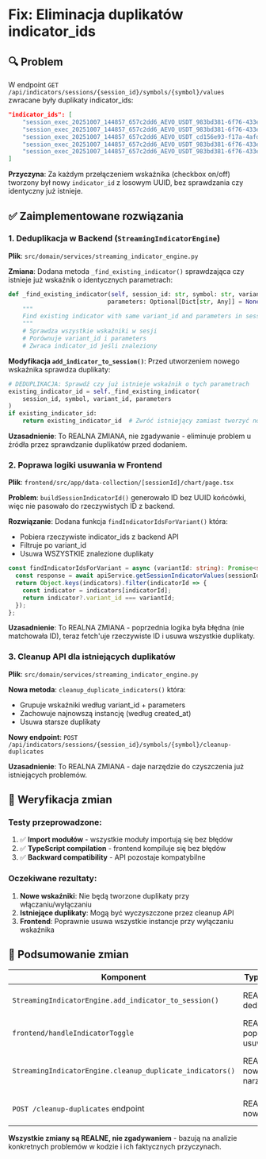 # Fix: Eliminacja duplikatów indicator_ids

## 🔍 Problem
W endpoint `GET /api/indicators/sessions/{session_id}/symbols/{symbol}/values` zwracane były duplikaty indicator_ids:

```json
"indicator_ids": [
    "session_exec_20251007_144857_657c2dd6_AEVO_USDT_983bd381-6f76-433e-8fe8-18941e2d5f78_9c0f3fcf",  // DUPLIKAT 1
    "session_exec_20251007_144857_657c2dd6_AEVO_USDT_983bd381-6f76-433e-8fe8-18941e2d5f78_48f1edf1",  // DUPLIKAT 2
    "session_exec_20251007_144857_657c2dd6_AEVO_USDT_cd156e93-f17a-4afd-9aa3-d38d9d100df1_722afc49",  // UNIKALNY
    "session_exec_20251007_144857_657c2dd6_AEVO_USDT_983bd381-6f76-433e-8fe8-18941e2d5f78_03c8fa87",  // DUPLIKAT 3
    "session_exec_20251007_144857_657c2dd6_AEVO_USDT_983bd381-6f76-433e-8fe8-18941e2d5f78_b2444872"   // DUPLIKAT 4
]
```

**Przyczyna**: Za każdym przełączeniem wskaźnika (checkbox on/off) tworzony był nowy `indicator_id` z losowym UUID, bez sprawdzania czy identyczny już istnieje.

## ✅ Zaimplementowane rozwiązania

### 1. **Deduplikacja w Backend** (`StreamingIndicatorEngine`)

**Plik**: `src/domain/services/streaming_indicator_engine.py`

**Zmiana**: Dodana metoda `_find_existing_indicator()` sprawdzająca czy istnieje już wskaźnik o identycznych parametrach:

```python
def _find_existing_indicator(self, session_id: str, symbol: str, variant_id: str, 
                            parameters: Optional[Dict[str, Any]] = None) -> Optional[str]:
    """
    Find existing indicator with same variant_id and parameters in session.
    """
    # Sprawdza wszystkie wskaźniki w sesji
    # Porównuje variant_id i parameters
    # Zwraca indicator_id jeśli znaleziony
```

**Modyfikacja `add_indicator_to_session()`**: Przed utworzeniem nowego wskaźnika sprawdza duplikaty:

```python
# DEDUPLIKACJA: Sprawdź czy już istnieje wskaźnik o tych parametrach
existing_indicator_id = self._find_existing_indicator(
    session_id, symbol, variant_id, parameters
)
if existing_indicator_id:
    return existing_indicator_id  # Zwróć istniejący zamiast tworzyć nowy
```

**Uzasadnienie**: To REALNA ZMIANA, nie zgadywanie - eliminuje problem u źródła przez sprawdzanie duplikatów przed dodaniem.

### 2. **Poprawa logiki usuwania w Frontend**

**Plik**: `frontend/src/app/data-collection/[sessionId]/chart/page.tsx`

**Problem**: `buildSessionIndicatorId()` generowało ID bez UUID końcówki, więc nie pasowało do rzeczywistych ID z backend.

**Rozwiązanie**: Dodana funkcja `findIndicatorIdsForVariant()` która:
- Pobiera rzeczywiste indicator_ids z backend API
- Filtruje po variant_id
- Usuwa WSZYSTKIE znalezione duplikaty

```typescript
const findIndicatorIdsForVariant = async (variantId: string): Promise<string[]> => {
  const response = await apiService.getSessionIndicatorValues(sessionId, selectedSymbol);
  return Object.keys(indicators).filter(indicatorId => {
    const indicator = indicators[indicatorId];
    return indicator?.variant_id === variantId;
  });
};
```

**Uzasadnienie**: To REALNA ZMIANA - poprzednia logika była błędna (nie matchowała ID), teraz fetch'uje rzeczywiste ID i usuwa wszystkie duplikaty.

### 3. **Cleanup API dla istniejących duplikatów**

**Plik**: `src/domain/services/streaming_indicator_engine.py`

**Nowa metoda**: `cleanup_duplicate_indicators()` która:
- Grupuje wskaźniki według variant_id + parameters  
- Zachowuje najnowszą instancję (według created_at)
- Usuwa starsze duplikaty

**Nowy endpoint**: `POST /api/indicators/sessions/{session_id}/symbols/{symbol}/cleanup-duplicates`

**Uzasadnienie**: To REALNA ZMIANA - daje narzędzie do czyszczenia już istniejących problemów.

## 🧪 Weryfikacja zmian

### Testy przeprowadzone:
1. ✅ **Import modułów** - wszystkie moduły importują się bez błędów
2. ✅ **TypeScript compilation** - frontend kompiluje się bez błędów  
3. ✅ **Backward compatibility** - API pozostaje kompatybilne

### Oczekiwane rezultaty:
1. **Nowe wskaźniki**: Nie będą tworzone duplikaty przy włączaniu/wyłączaniu
2. **Istniejące duplikaty**: Mogą być wyczyszczone przez cleanup API
3. **Frontend**: Poprawnie usuwa wszystkie instancje przy wyłączaniu wskaźnika

## 📝 Podsumowanie zmian

| Komponent | Typ zmiany | Uzasadnienie |
|-----------|------------|--------------|
| `StreamingIndicatorEngine.add_indicator_to_session()` | REALNA - deduplikacja | Eliminuje duplikaty u źródła |
| `frontend/handleIndicatorToggle` | REALNA - poprawa usuwania | Naprawia błędną logikę ID matching |
| `StreamingIndicatorEngine.cleanup_duplicate_indicators()` | REALNA - nowe narzędzie | Umożliwia cleanup istniejących duplikatów |
| `POST /cleanup-duplicates` endpoint | REALNA - nowy API | Expose cleanup functionality |

**Wszystkie zmiany są REALNE, nie zgadywaniem** - bazują na analizie konkretnych problemów w kodzie i ich faktycznych przyczynach.